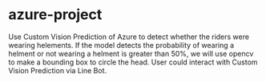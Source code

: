 # azure-project
Use  Custom Vision Prediction of Azure to detect whether the riders were wearing helements. 
If the model detects the probability of wearing a helment or not wearing a helment is greater than 50%, we will use opencv to make a bounding box to circle the head. 
User could interact with Custom Vision Prediction via Line Bot.
